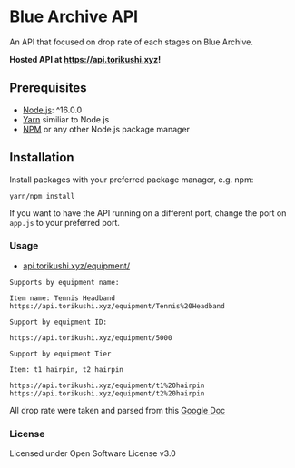 # Blue Archive API

An API that focused on drop rate of each stages on Blue Archive.

**Hosted API at https://api.torikushi.xyz!**

## Prerequisites

- [Node.js](https://nodejs.org/): ^16.0.0
- [Yarn](https://yarnpkg.com/) similiar to Node.js
- [NPM](https://npmjs.org/) or any other Node.js package manager

## Installation

Install packages with your preferred package manager, e.g. npm:

```
yarn/npm install
```

If you want to have the API running on a different port, change the port on `app.js` to your preferred port.

### Usage

- [api.torikushi.xyz/equipment/](https://api.torikushi.xyz/equipment)
```
Supports by equipment name:

Item name: Tennis Headband
https://api.torikushi.xyz/equipment/Tennis%20Headband

Support by equipment ID:

https://api.torikushi.xyz/equipment/5000

Support by equipment Tier

Item: t1 hairpin, t2 hairpin

https://api.torikushi.xyz/equipment/t1%20hairpin
https://api.torikushi.xyz/equipment/t2%20hairpin
```

All drop rate were taken and parsed from this [Google Doc](https://docs.google.com/spreadsheets/d/1Pqfk8z-VvtISddqrx_tBw_vv24DgnuBMcgU8frddjKg/)

### License

Licensed under Open Software License v3.0